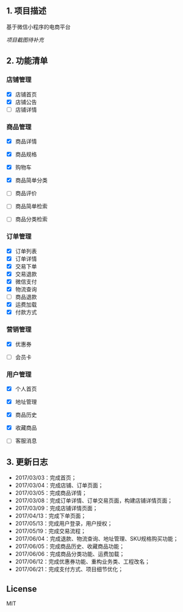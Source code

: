 ## 1. 项目描述
基于微信小程序的电商平台

*项目截图待补充*

## 2. 功能清单

### 店铺管理
- [x] 店铺首页
- [x] 店铺公告
- [ ] 店铺详情

### 商品管理
- [x] 商品详情
- [x] 商品规格
- [x] 购物车
- [x] 商品简单分类
- [ ] 商品评价
- [ ] 商品简单检索
- [ ] 商品分类检索


### 订单管理
- [x] 订单列表
- [x] 订单详情
- [x] 交易下单
- [x] 交易退款
- [x] 微信支付
- [x] 物流查询
- [ ] 商品退款
- [x] 运费加载
- [x] 付款方式

### 营销管理
- [x] 优惠券
- [ ] 会员卡


### 用户管理
- [x] 个人首页
- [x] 地址管理
- [x] 商品历史
- [x] 收藏商品
- [ ] 客服消息


## 3. 更新日志
- 2017/03/03：完成首页；
- 2017/03/04：完成店铺、订单页面；
- 2017/03/05：完成商品详情；
- 2017/03/08：完成订单详情、订单交易页面，构建店铺详情页面；
- 2017/03/09：完成店铺详情页面；
- 2017/04/13：完成下单页面；
- 2017/05/13：完成用户登录，用户授权；
- 2017/05/19：完成交易流程；
- 2017/06/04：完成退款、物流查询、地址管理、SKU规格购买功能；
- 2017/06/05：完成商品历史、收藏商品功能；
- 2017/06/06：完成商品分类功能、运费加载；
- 2017/06/12：完成优惠券功能、重构业务类、工程改名；
- 2017/06/21：完成支付方式、项目细节优化；
## License
MIT
